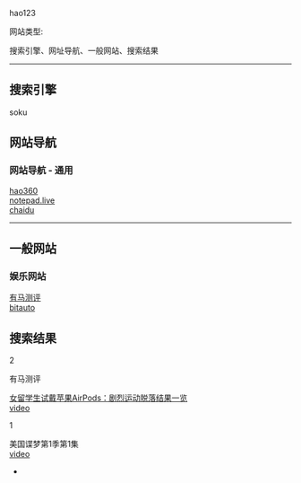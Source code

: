hao123

网站类型:

搜索引擎、网址导航、一般网站、搜索结果

<hr>

## 搜索引擎

soku

## 网站导航

### 网站导航 - 通用

[hao360](https://hao.360.cn)<br />
[notepad.live](http://notepad.live/changsjpage2)<br />
[chaidu](https://www.chaidu.com/)

<hr>

## 一般网站

### 娱乐网站

[有马测评](http://v.qq.com/vplus/youmatiyu)<br />
[bitauto](http://beijing.bitauto.com/)


## 搜索结果

2

有马测评

[女留学生试戴苹果AirPods：剧烈运动脱落结果一览](http://www.cnbeta.com/articles/576833.htm)<br>
[video](https://v.qq.com/x/page/d036561reqq.html)

1

美国谍梦第1季第1集<br>
[video](http://www.le.com/ptv/vplay/20564202.html)


-

